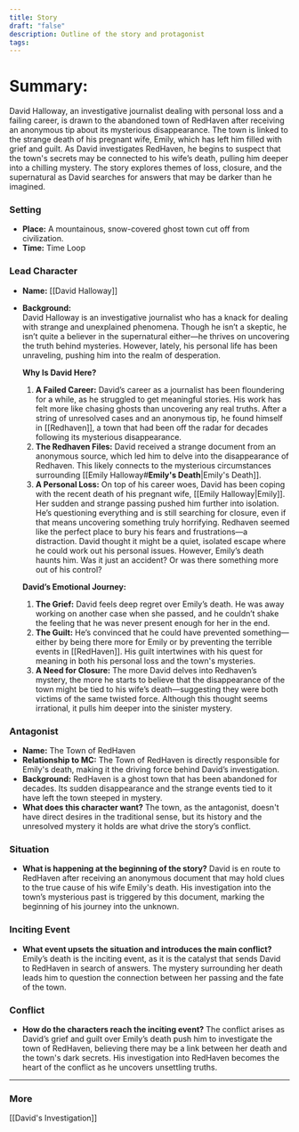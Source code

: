```yaml
---
title: Story
draft: "false"
description: Outline of the story and protagonist
tags:
---
```


# **Summary**:

David Halloway, an investigative journalist dealing with personal loss and a failing career, is drawn to the abandoned town of RedHaven after receiving an anonymous tip about its mysterious disappearance. The town is linked to the strange death of his pregnant wife, Emily, which has left him filled with grief and guilt. As David investigates RedHaven, he begins to suspect that the town's secrets may be connected to his wife’s death, pulling him deeper into a chilling mystery. The story explores themes of loss, closure, and the supernatural as David searches for answers that may be darker than he imagined.

### **Setting**

- **Place:** A mountainous, snow-covered ghost town cut off from civilization.
- **Time:** Time Loop

### **Lead Character**

- **Name:** [[David Halloway]]
    
- **Background:**  
    David Halloway is an investigative journalist who has a knack for dealing with strange and unexplained phenomena. Though he isn’t a skeptic, he isn’t quite a believer in the supernatural either—he thrives on uncovering the truth behind mysteries. However, lately, his personal life has been unraveling, pushing him into the realm of desperation.
    
    **Why Is David Here?**
    
    1. **A Failed Career:** David’s career as a journalist has been floundering for a while, as he struggled to get meaningful stories. His work has felt more like chasing ghosts than uncovering any real truths. After a string of unresolved cases and an anonymous tip, he found himself in [[Redhaven]], a town that had been off the radar for decades following its mysterious disappearance.
    2. **The Redhaven Files:** David received a strange document from an anonymous source, which led him to delve into the disappearance of Redhaven. This likely connects to the mysterious circumstances surrounding [[Emily Halloway#**Emily's Death**|Emily's Death]].
    3. **A Personal Loss:** On top of his career woes, David has been coping with the recent death of his pregnant wife, [[Emily Halloway|Emily]]. Her sudden and strange passing pushed him further into isolation. He’s questioning everything and is still searching for closure, even if that means uncovering something truly horrifying. Redhaven seemed like the perfect place to bury his fears and frustrations—a distraction. David thought it might be a quiet, isolated escape where he could work out his personal issues. However, Emily’s death haunts him. Was it just an accident? Or was there something more out of his control?
    
    **David’s Emotional Journey:**
    
    1. **The Grief:** David feels deep regret over Emily’s death. He was away working on another case when she passed, and he couldn’t shake the feeling that he was never present enough for her in the end.
    2. **The Guilt:** He’s convinced that he could have prevented something—either by being there more for Emily or by preventing the terrible events in [[RedHaven]]. His guilt intertwines with his quest for meaning in both his personal loss and the town's mysteries.
    3. **A Need for Closure:** The more David delves into Redhaven’s mystery, the more he starts to believe that the disappearance of the town might be tied to his wife’s death—suggesting they were both victims of the same twisted force. Although this thought seems irrational, it pulls him deeper into the sinister mystery.

### **Antagonist**

- **Name:** The Town of RedHaven
- **Relationship to MC:** The Town of RedHaven is directly responsible for Emily's death, making it the driving force behind David’s investigation.
- **Background:** RedHaven is a ghost town that has been abandoned for decades. Its sudden disappearance and the strange events tied to it have left the town steeped in mystery.
- **What does this character want?** The town, as the antagonist, doesn't have direct desires in the traditional sense, but its history and the unresolved mystery it holds are what drive the story’s conflict.

### **Situation**

- **What is happening at the beginning of the story?** David is en route to RedHaven after receiving an anonymous document that may hold clues to the true cause of his wife Emily's death. His investigation into the town’s mysterious past is triggered by this document, marking the beginning of his journey into the unknown.

### **Inciting Event**

- **What event upsets the situation and introduces the main conflict?** Emily’s death is the inciting event, as it is the catalyst that sends David to RedHaven in search of answers. The mystery surrounding her death leads him to question the connection between her passing and the fate of the town.

### **Conflict**

- **How do the characters reach the inciting event?** The conflict arises as David’s grief and guilt over Emily’s death push him to investigate the town of RedHaven, believing there may be a link between her death and the town's dark secrets. His investigation into RedHaven becomes the heart of the conflict as he uncovers unsettling truths.

---


### More
[[David's Investigation]]


